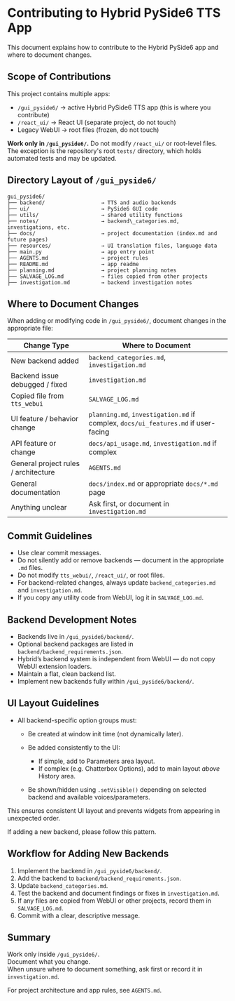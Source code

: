 # Contributing to Hybrid PySide6 TTS App

This document explains how to contribute to the Hybrid PySide6 app and where to document changes.

## Scope of Contributions

This project contains multiple apps:
- `/gui_pyside6/` → active Hybrid PySide6 TTS app (this is where you contribute)
- `/react_ui/` → React UI (separate project, do not touch)
- Legacy WebUI → root files (frozen, do not touch)

**Work only in `/gui_pyside6/`.**
Do not modify `/react_ui/` or root-level files.
The exception is the repository's root `tests/` directory, which holds automated tests and may be updated.

## Directory Layout of `/gui_pyside6/`
```
gui_pyside6/
├── backend/                  → TTS and audio backends
├── ui/                       → PySide6 GUI code
├── utils/                    → shared utility functions
├── notes/                    → backend\_categories.md, investigations, etc.
├── docs/                     → project documentation (index.md and future pages)
├── resources/                → UI translation files, language data
├── main.py                   → app entry point
├── AGENTS.md                 → project rules
├── README.md                 → app readme
├── planning.md               → project planning notes
├── SALVAGE_LOG.md            → files copied from other projects
├── investigation.md          → backend investigation notes
```

## Where to Document Changes

When adding or modifying code in `/gui_pyside6/`, document changes in the appropriate file:

| Change Type                          | Where to Document |
|--------------------------------------|-------------------|
| New backend added                    | `backend_categories.md`, `investigation.md` |
| Backend issue debugged / fixed       | `investigation.md` |
| Copied file from `tts_webui`         | `SALVAGE_LOG.md` |
| UI feature / behavior change         | `planning.md`, `investigation.md` if complex, `docs/ui_features.md` if user-facing |
| API feature or change                | `docs/api_usage.md`, `investigation.md` if complex |
| General project rules / architecture | `AGENTS.md` |
| General documentation                | `docs/index.md` or appropriate `docs/*.md` page |
| Anything unclear                     | Ask first, or document in `investigation.md` |


## Commit Guidelines

- Use clear commit messages.
- Do not silently add or remove backends — document in the appropriate `.md` files.
- Do not modify `tts_webui/`, `/react_ui/`, or root files.
- For backend-related changes, always update `backend_categories.md` and `investigation.md`.
- If you copy any utility code from WebUI, log it in `SALVAGE_LOG.md`.

## Backend Development Notes

- Backends live in `/gui_pyside6/backend/`.
- Optional backend packages are listed in `backend/backend_requirements.json`.
- Hybrid’s backend system is independent from WebUI — do not copy WebUI extension loaders.
- Maintain a flat, clean backend list.
- Implement new backends fully within `/gui_pyside6/backend/`.

## UI Layout Guidelines

- All backend-specific option groups must:

    - Be created at window init time (not dynamically later).
    - Be added consistently to the UI:

        - If simple, add to Parameters area layout.
        - If complex (e.g. Chatterbox Options), add to main layout *above* History area.

    - Be shown/hidden using `.setVisible()` depending on selected backend and available voices/parameters.

This ensures consistent UI layout and prevents widgets from appearing in unexpected order.

If adding a new backend, please follow this pattern.

## Workflow for Adding New Backends

1. Implement the backend in `/gui_pyside6/backend/`.
2. Add the backend to `backend/backend_requirements.json`.
3. Update `backend_categories.md`.
4. Test the backend and document findings or fixes in `investigation.md`.
5. If any files are copied from WebUI or other projects, record them in `SALVAGE_LOG.md`.
6. Commit with a clear, descriptive message.

## Summary

Work only inside `/gui_pyside6/`.  
Document what you change.  
When unsure where to document something, ask first or record it in `investigation.md`.

For project architecture and app rules, see `AGENTS.md`.

